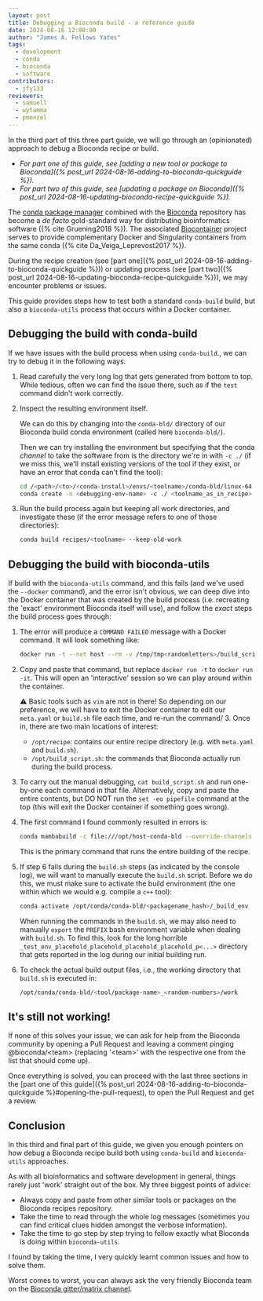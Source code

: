 ```yaml
---
layout: post
title: Debugging a Bioconda build - a reference guide
date: 2024-08-16 12:00:00
author: "James A. Fellows Yates"
tags:
  - development
  - conda
  - bioconda
  - software
contributors:
  - jfy133
reviewers:
  - samuell
  - wytamma
  - pmenzel
---
```


In the third part of this three part guide, we will go through an (opinionated) approach to debug a Bioconda recipe or build.

- _For part one of this guide, see [adding a new tool or package to Bioconda]({% post_url 2024-08-16-adding-to-bioconda-quickguide %})._
- _For part two of this guide, see [updating a package on Bioconda]({% post_url 2024-08-16-updating-bioconda-recipe-quickguide %})._

The [conda package manager](https://docs.conda.io/en/latest/) combined with the [Bioconda](https://bioconda.github.io/) repository has become a _de facto_ gold-standard way for distributing bioinformatics software ({% cite Gruening2018 %}).
The associated [Biocontainer](https://biocontainers.pro/) project serves to provide complementary Docker and Singularity containers from the same conda ({% cite Da_Veiga_Leprevost2017 %}).

During the recipe creation (see [part one]({% post_url 2024-08-16-adding-to-bioconda-quickguide %})) or updating process (see [part two]({% post_url 2024-08-16-updating-bioconda-recipe-quickguide %})), we may encounter problems or issues.

This guide provides steps how to test both a standard `conda-build` build, but also a `bioconda-utils` process that occurs within a Docker container.

## Debugging the build with conda-build

If we have issues with the build process when using `conda-build`., we can try to debug it in the following ways.

1. Read carefully the very long log that gets generated from bottom to top.
   While tedious, often we can find the issue there, such as if the `test` command didn't work correctly.

2. Inspect the resulting environment itself.

   We can do this by changing into the `conda-bld/` directory of our Bioconda build conda environment (called here `bioconda-bld/`).

   Then we can try installing the environment but specifying that the conda _channel_ to take the software from is the directory we're in with `-c ./` (if we miss this, we'll install existing versions of the tool if they exist, or have an error that conda can't find the tool):

   ```bash
   cd /<path>/<to>/<conda-install>/envs/<toolname>/conda-bld/linux-64
   conda create -n <debugging-env-name> -c ./ <toolname_as_in_recipe>
   ```

3. Run the build process again but keeping all work directories, and investigate these (if the error message refers to one of those directories):

   ```bash
   conda build recipes/<toolname> --keep-old-work
   ```

## Debugging the build with bioconda-utils

If build with the `bioconda-utils` command, and this fails (and we've used the `--docker` command), and the error isn't obvious, we can deep dive into the Docker container that was created by the build process (i.e. recreating the 'exact' environment Bioconda itself will use), and follow the _exact_ steps the build process goes through:

1. The error will produce a `COMMAND FAILED` message with a Docker command.
   It will look something like:

   ```bash
   docker run -t --net host --rm -v /tmp/tmp<randomletters>/build_script.bash:/opt/build_script.bash -v /<path>/<to>/<conda-install>/envs/<toolname>/conda-bld/:/opt/host-conda-bld -v /<path>/<to>/<recipes_local_clone>/recipes/<tool_name>:/opt/recipe -e LC_ADDRESS=en_GB.UTF-8 -e LC_NAME=en_GB.UTF-8 -e LC_MONETARY=en_GB.UTF-8 -e LC_PAPER=en_GB.UTF-8 -e LANG=en_GB.UTF-8 -e LC_IDENTIFICATION=en_GB.UTF-8 -e LC_TELEPHONE=en_GB.UTF-8 -e LC_MEASUREMENT=en_GB.UTF-8 -e LC_TIME=en_GB.UTF-8 -e LC_NUMERIC=en_GB.UTF-8 -e HOST_USER_ID=1000 quay.io/bioconda/bioconda-utils-build-env-cos7:2.11.1 bash
   ```

2. Copy and paste that command, but replace `docker run -t` to `docker run -it`.
   This will open an 'interactive' session so we can play around within the container.

   ⚠ Basic tools such as `vim` are not in there! So depending on our preference, we will have to exit the Docker container to edit our `meta.yaml` or `build.sh` file each time, and re-run the command/ 3. Once in, there are two main locations of interest:

   - `/opt/recipe`: contains our entire recipe directory (e.g. with `meta.yaml` and `build.sh`).
   - `/opt/build_script.sh`: the commands that Bioconda actually run during the build process.

3. To carry out the manual debugging, `cat build_script.sh` and run one-by-one each command in that file.
   Alternatively, copy and paste the entire contents, but DO NOT run the `set -eo pipefile` command at the top (this will exit the Docker container if something goes wrong).
4. The first command I found commonly resulted in errors is:

   ```bash
   conda mambabuild -c file:///opt/host-conda-bld --override-channels --no-anaconda-upload -c conda-forge -c bioconda -c defaults -e /opt/host-conda-bld/conda_build_config_0_-e_conda_build_config.yaml -e /opt/host-conda-bld/conda_build_config_1_-e_bioconda_utils-conda_build_config.yaml /opt/recipe/meta.yaml 2>&1
   ```

   This is the primary command that runs the entire building of the recipe.

5. If step 6 fails during the `build.sh` steps (as indicated by the console log), we will want to manually execute the `build.sh` script.
   Before we do this, we must make sure to activate the build environment (the one within which we would e.g. compile a `c++` tool):

   ```bash
   conda activate /opt/conda/conda-bld/<packagename_hash>/_build_env
   ```

   When running the commands in the `build.sh`, we may also need to manually `export` the `PREFIX` bash environment variable when dealing with `build.sh`.
   To find this, look for the long horrible `_test_env_placehold_placehold_placehold_placehold_p<...>` directory that gets reported in the log during our initial building run.

6. To check the actual build output files, i.e., the working directory that `build.sh` is executed in:

   ```bash
   /opt/conda/conda-bld/<tool/package-name>_<random-numbers>/work
   ```

## It's still not working!

If none of this solves your issue, we can ask for help from the Bioconda community by opening a Pull Request and leaving a comment pinging @bioconda/\<team\> (replacing '\<team\>' with the respective one from the list that should come up).

Once everything is solved, you can proceed with the last three sections in the [part one of this guide]({% post_url 2024-08-16-adding-to-bioconda-quickguide %}#opening-the-pull-request), to open the Pull Request and get a review.

## Conclusion

In this third and final part of this guide, we given you enough pointers on how debug a Bioconda recipe build both using `conda-build` and `bioconda-utils` approaches.

As with all bioinformatics and software development in general, things rarely just 'work' straight out of the box.
My three biggest points of advice:

- Always copy and paste from other similar tools or packages on the Bioconda recipes repository.
- Take the time to read through the whole log messages (sometimes you can find critical clues hidden amongst the verbose information).
- Take the time to go step by step trying to follow exactly what Bioconda is doing within `bioconda-utils`.

I found by taking the time, I very quickly learnt common issues and how to solve them.

Worst comes to worst, you can always ask the very friendly Bioconda team on the [Bioconda gitter/matrix channel](https://gitter.im/bioconda/Lobby).
